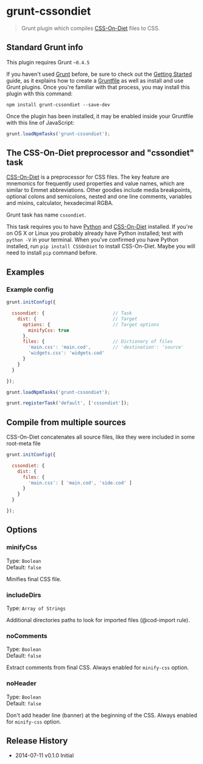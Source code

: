 # grunt-cssondiet

> Grunt plugin which compiles [CSS-On-Diet](http://cofoh.com/css-on-diet) files to CSS. 


## Standard Grunt info

This plugin requires Grunt `~0.4.5`

If you haven't used [Grunt](http://gruntjs.com/) before, be sure to check out the [Getting Started](http://gruntjs.com/getting-started) guide, as it explains how to create a [Gruntfile](http://gruntjs.com/sample-gruntfile) as well as install and use Grunt plugins. Once you're familiar with that process, you may install this plugin with this command:

```shell
npm install grunt-cssondiet --save-dev
```

Once the plugin has been installed, it may be enabled inside your Gruntfile with this line of JavaScript:

```js
grunt.loadNpmTasks('grunt-cssondiet');
```

## The CSS-On-Diet preprocessor and "cssondiet" task

[CSS-On-Diet](http://cofoh.com/css-on-diet) is a preprocessor for CSS files. The key feature are
mnemonics for frequently used properties and value names, which are similar to Emmet abbreviations.
Other goodies include media breakpoints, optional colons and semicolons, nested and one line
comments, variables and mixins, calculator, hexadecimal RGBA.

Grunt task has name `cssondiet`.

This task requires you to have [Python](https://www.python.org/download/)
and [CSS-On-Diet](http://cofoh.com/css-on-diet) installed. If you're on OS X or Linux you probably
already have Python installed; test with `python -V` in your terminal. When you've confirmed you have
Python installed, run `pip install CSSOnDiet` to install CSS-On-Diet.
Maybe you will need to install `pip` command before.


## Examples

### Example config

```javascript
grunt.initConfig({

  cssondiet: {                         // Task
    dist: {                            // Target
      options: {                       // Target options
        minifyCss: true       
      },
      files: {                         // Dictionary of files
        'main.css': 'main.cod',        // 'destination': 'source' 
        'widgets.css': 'widgets.cod'
      }
    }
  }

});

grunt.loadNpmTasks('grunt-cssondiet');

grunt.registerTask('default', ['cssondiet']);
```

## Compile from multiple sources

CSS-On-Diet concatenates all source files, like they were included in some root-meta file

```javascript
grunt.initConfig({

  cssondiet: {
    dist: {
      files: {
        'main.css': [ 'main.cod', 'side.cod' ]
      }
    }
  }

});
```

## Options

### minifyCss

Type: `Boolean`  
Default: `false`

Minifies final CSS file.

### includeDirs

Type: `Array of Strings`

Additional directories paths to look for imported files (@cod-import rule).

### noComments

Type: `Boolean`  
Default: `false`

Extract comments from final CSS. Always enabled for `minify-css` option.

### noHeader

Type: `Boolean`  
Default: `false`

Don't add header line (banner) at the beginning of the CSS. Always enabled for `minify-css` option.


## Release History
 * 2014-07-11  v0.1.0  Initial
